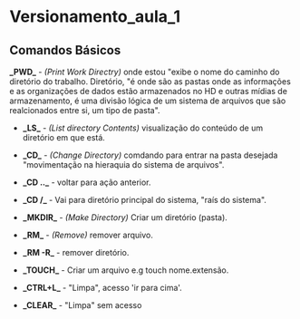 # Versionamento_aula_1
## Comandos Básicos 
**\_PWD\_**  - *(Print Work Directry)* onde estou "exibe o nome do caminho do diretório do trabalho. Diretório, "é onde são as pastas onde as informações e as organizações de dados estão armazenados no HD e outras mídias de armazenamento, é uma divisão lógica de um sistema de arquivos que são realcionados entre si, um tipo de pasta".

* **\_LS\_** - *(List directory Contents)* visualização do conteúdo de um diretório em que está.

* **\_CD\_** - *(Change Directory)* comdando para entrar na pasta desejada "movimentação na hieraquia do sistema de arquivos".

* **\_CD ..\_** - voltar para ação anterior.

* **\_CD /\_**  - Vai para diretório principal do sistema, "raís do sistema".

* **\_MKDIR\_**  - *(Make Directory)* Criar um diretório (pasta).

* **\_RM\_** - *(Remove)* remover arquivo.

* **\_RM -R\_**  - remover diretório.

* **\_TOUCH\_** - Criar um arquivo e.g touch nome.extensão.

* **\_CTRL+L\_** - "Limpa", acesso 'ir para cima'.

* **\_CLEAR\_** - "Limpa" sem acesso
